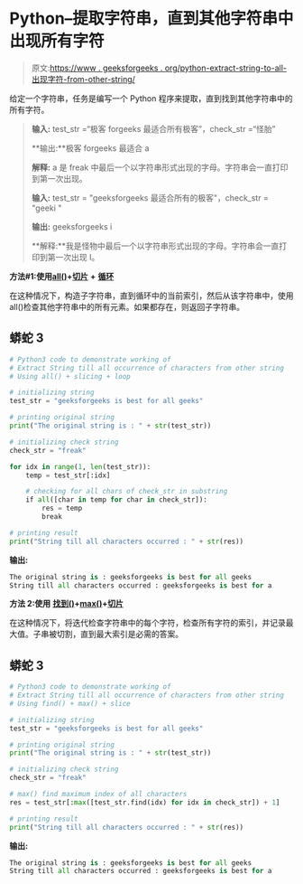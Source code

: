 # Python–提取字符串，直到其他字符串中出现所有字符

> 原文:[https://www . geeksforgeeks . org/python-extract-string-to-all-出现字符-from-other-string/](https://www.geeksforgeeks.org/python-extract-string-till-all-occurrence-of-characters-from-other-string/)

给定一个字符串，任务是编写一个 Python 程序来提取，直到找到其他字符串中的所有字符。

> **输入:** test_str =“极客 forgeeks 最适合所有极客”，check_str =“怪胎”
> 
> **输出:**极客 forgeeks 最适合 a
> 
> **解释:** a 是 freak 中最后一个以字符串形式出现的字母。字符串会一直打印到第一次出现。
> 
> **输入:** test_str = "geeksforgeeks 最适合所有的极客"，check_str = "geeki "
> 
> **输出:** geeksforgeeks i
> 
> **解释:**我是怪物中最后一个以字符串形式出现的字母。字符串会一直打印到第一次出现 I。

**方法#1:使用**[**all()**](https://www.geeksforgeeks.org/python-all-function/)**+**[**切片**](https://www.geeksforgeeks.org/python-list-slicing/) **+** [**循环**](https://www.geeksforgeeks.org/loops-in-python/)

在这种情况下，构造子字符串，直到循环中的当前索引，然后从该字符串中，使用 all()检查其他字符串中的所有元素。如果都存在，则返回子字符串。

## 蟒蛇 3

```py
# Python3 code to demonstrate working of
# Extract String till all occurrence of characters from other string
# Using all() + slicing + loop

# initializing string
test_str = "geeksforgeeks is best for all geeks"

# printing original string
print("The original string is : " + str(test_str))

# initializing check string
check_str = "freak"

for idx in range(1, len(test_str)):
    temp = test_str[:idx]

    # checking for all chars of check_str in substring
    if all([char in temp for char in check_str]):
        res = temp
        break

# printing result
print("String till all characters occurred : " + str(res))
```

**输出:**

```py
The original string is : geeksforgeeks is best for all geeks
String till all characters occurred : geeksforgeeks is best for a
```

**方法 2:使用** [**找到()**](https://www.geeksforgeeks.org/python-string-find/)**+**[**max()**](https://www.geeksforgeeks.org/python-max-function/)**+**[**切片**](https://www.geeksforgeeks.org/python-list-slicing/)

在这种情况下，将迭代检查字符串中的每个字符，检查所有字符的索引，并记录最大值。子串被切割，直到最大索引是必需的答案。

## 蟒蛇 3

```py
# Python3 code to demonstrate working of
# Extract String till all occurrence of characters from other string
# Using find() + max() + slice

# initializing string
test_str = "geeksforgeeks is best for all geeks"

# printing original string
print("The original string is : " + str(test_str))

# initializing check string
check_str = "freak"

# max() find maximum index of all characters
res = test_str[:max([test_str.find(idx) for idx in check_str]) + 1]

# printing result
print("String till all characters occurred : " + str(res))
```

**输出:**

```py
The original string is : geeksforgeeks is best for all geeks
String till all characters occurred : geeksforgeeks is best for a
```